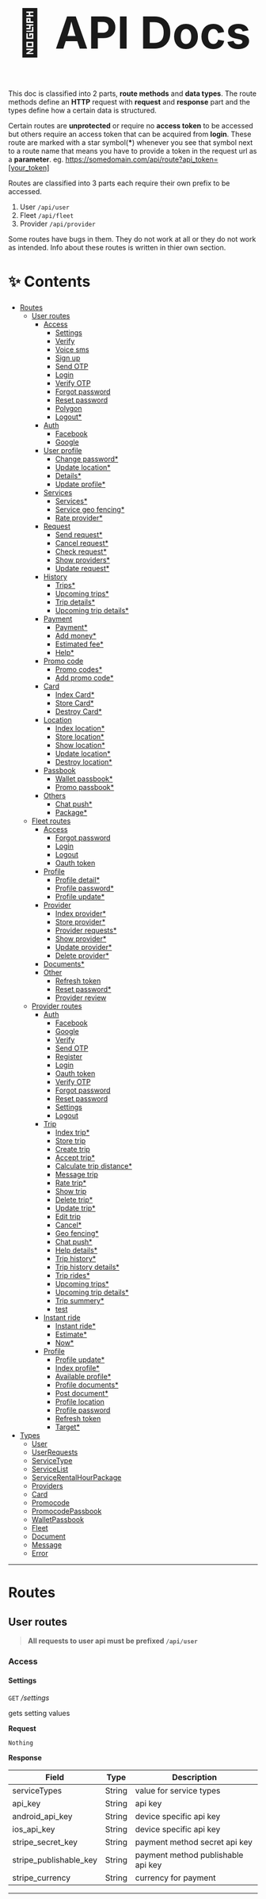 <h1 style="font-size:90px;text-align:center;">📃 API Docs </h1>

This doc is classified into 2 parts, **route methods** and **data types**. The route methods define an **HTTP** request with **request** and **response** part  and the types define how a certain data is structured.

Certain routes are **unprotected** or require no **access token** to be accessed but others require an access token that can be acquired from **login**. These route are marked with a star symbol(**\***) whenever you see that symbol next to a route name that means you have to provide a token in the request url as a **parameter**. eg. https://somedomain.com/api/route?api_token=[your_token] 

Routes are classified into 3 parts each require their own prefix to be accessed.

1. User `/api/user`
2. Fleet `/api/fleet`
3. Provider `/api/provider`

Some routes have bugs in them. They do not work at all or they do not work as intended. Info about these routes is written in thier own section.

<h2 style="font-size:30px;">✨ Contents</h2>

- [Routes](#routes)
  - [User routes](#user-routes)
    - [Access](#access)
      - [Settings](#settings)
      - [Verify](#verify)
      - [Voice sms](#voice-sms)
      - [Sign up](#sign-up)
      - [Send OTP](#send-otp)
      - [Login](#login)
      - [Verify OTP](#verify-otp)
      - [Forgot password](#forgot-password)
      - [Reset password](#reset-password)
      - [Polygon](#polygon)
      - [Logout*](#logout)
    - [Auth](#auth)
      - [Facebook](#facebook)
      - [Google](#google)
    - [User profile](#user-profile)
      - [Change password*](#change-password)
      - [Update location*](#update-location)
      - [Details*](#details)
      - [Update profile*](#update-profile)
    - [Services](#services)
      - [Services*](#services-1)
      - [Service geo fencing*](#service-geo-fencing)
      - [Rate provider*](#rate-provider)
    - [Request](#request)
      - [Send request*](#send-request)
      - [Cancel request*](#cancel-request)
      - [Check request*](#check-request)
      - [Show providers*](#show-providers)
      - [Update request*](#update-request)
    - [History](#history)
      - [Trips*](#trips)
      - [Upcoming trips*](#upcoming-trips)
      - [Trip details*](#trip-details)
      - [Upcoming trip details*](#upcoming-trip-details)
    - [Payment](#payment)
      - [Payment*](#payment-1)
      - [Add money*](#add-money)
      - [Estimated fee*](#estimated-fee)
      - [Help*](#help)
    - [Promo code](#promo-code)
      - [Promo codes*](#promo-codes)
      - [Add promo code*](#add-promo-code)
    - [Card](#card)
      - [Index Card*](#index-card)
      - [Store Card*](#store-card)
      - [Destroy Card*](#destroy-card)
    - [Location](#location)
      - [Index location*](#index-location)
      - [Store location*](#store-location)
      - [Show location*](#show-location)
      - [Update location*](#update-location-1)
      - [Destroy location*](#destroy-location)
    - [Passbook](#passbook)
      - [Wallet passbook*](#wallet-passbook)
      - [Promo passbook*](#promo-passbook)
    - [Others](#others)
      - [Chat push*](#chat-push)
      - [Package*](#package)
  - [Fleet routes](#fleet-routes)
    - [Access](#access-1)
      - [Forgot password](#forgot-password-1)
      - [Login](#login-1)
      - [Logout](#logout-1)
      - [Oauth token](#oauth-token)
    - [Profile](#profile)
      - [Profile detail*](#profile-detail)
      - [Profile password*](#profile-password)
      - [Profile update*](#profile-update)
    - [Provider](#provider)
      - [Index provider*](#index-provider)
      - [Store provider*](#store-provider)
      - [Provider requests*](#provider-requests)
      - [Show provider*](#show-provider)
      - [Update provider*](#update-provider)
      - [Delete provider*](#delete-provider)
    - [Documents*](#documents)
    - [Other](#other)
      - [Refresh token](#refresh-token)
      - [Reset password*](#reset-password-1)
      - [Provider review](#provider-review)
  - [Provider routes](#provider-routes)
    - [Auth](#auth-1)
      - [Facebook](#facebook-1)
      - [Google](#google-1)
      - [Verify](#verify-1)
      - [Send OTP](#send-otp-1)
      - [Register](#register)
      - [Login](#login-2)
      - [Oauth token](#oauth-token-1)
      - [Verify OTP](#verify-otp-1)
      - [Forgot password](#forgot-password-2)
      - [Reset password](#reset-password-2)
      - [Settings](#settings-1)
      - [Logout](#logout-2)
    - [Trip](#trip)
      - [Index trip*](#index-trip)
      - [Store trip](#store-trip)
      - [Create trip](#create-trip)
      - [Accept trip*](#accept-trip)
      - [Calculate trip distance*](#calculate-trip-distance)
      - [Message trip](#message-trip)
      - [Rate trip*](#rate-trip)
      - [Show trip](#show-trip)
      - [Delete trip*](#delete-trip)
      - [Update trip*](#update-trip)
      - [Edit trip](#edit-trip)
      - [Cancel*](#cancel)
      - [Geo fencing*](#geo-fencing)
      - [Chat push*](#chat-push-1)
      - [Help details*](#help-details)
      - [Trip history*](#trip-history)
      - [Trip history details*](#trip-history-details)
      - [Trip rides*](#trip-rides)
      - [Upcoming trips*](#upcoming-trips-1)
      - [Upcoming trip details*](#upcoming-trip-details-1)
      - [Trip summery*](#trip-summery)
      - [test](#test)
    - [Instant ride](#instant-ride)
      - [Instant ride*](#instant-ride-1)
      - [Estimate*](#estimate)
      - [Now*](#now)
    - [Profile](#profile-1)
      - [Profile update*](#profile-update-1)
      - [Index profile*](#index-profile)
      - [Available profile*](#available-profile)
      - [Profile documents*](#profile-documents)
      - [Post document*](#post-document)
      - [Profile location](#profile-location)
      - [Profile password](#profile-password-1)
      - [Refresh token](#refresh-token-1)
      - [Target*](#target)
- [Types](#types)
    - [User](#user)
    - [UserRequests](#userrequests)
    - [ServiceType](#servicetype)
    - [ServiceList](#servicelist)
    - [ServiceRentalHourPackage](#servicerentalhourpackage)
    - [Providers](#providers)
    - [Card](#card-1)
    - [Promocode](#promocode)
    - [PromocodePassbook](#promocodepassbook)
    - [WalletPassbook](#walletpassbook)
    - [Fleet](#fleet)
    - [Document](#document)
    - [Message](#message)
    - [Error](#error)

---

# Routes

## User routes

> **All requests to user api must be prefixed `/api/user`**

### Access

#### Settings

`GET` */settings*

gets setting values

**Request**

`Nothing`

**Response**

| Field | Type | Description |
| ----------- | ----------- | ----------- |
| serviceTypes | String | value for service types |
| api_key | String | api key |
| android_api_key | String | device specific api key |
| ios_api_key | String | device specific api key |
| stripe_secret_key | String | payment method secret api key |
| stripe_publishable_key | String | payment method publishable api key |
| stripe_currency | String | currency for payment |

---

#### Verify

`POST` */verify*

verifies if email address is unique and valid

**Request**

| Field | Type | Description |
| ----------- | ----------- | ----------- |
| email | String | Email address to be verified |

**Response**

*`On success`*

Returns type [Message](#message)

*`On error`*

Returns type [Error](#error)

---

#### Voice sms

`POST` */voice/sms*

Generates and responds with an OTP code

**Request**

| Field | Type | Description |
| ----------- | ----------- | ----------- |
| username | Integer | Mobile number to generate the OTP for starting with `9` |

**Response**

*`On success`*

| Field | Type | Description |
| ----------- | ----------- | ----------- |
| otp | String | Returns the OTP code generated |

*`On error`* Code `500`  is thrown

---

#### Sign up

`POST` */signup*

Used to sign up users

**Request** `ALL values are required`

| Field | Type | Description |
| ----------- | ----------- | ----------- |
| social_unique_id | String | `Required` if login by facebook or google|
| device_type | String | type of the device. values are `android` or `ios`|
| device_token | String | Used to remember the device |
| device_id | String | Used to remember the device |
| login_by | String | Method used for login. values are `facebook` or `google` |
| first_name | String | first name max 255 char|
| last_name | String | last name max 255 char|
| email | String | email max 255 char and unique to user |
| mobile | Integer | mobile number unique to user |
| password | String | password min 6 char |
| emergency_contact1 | String | emergency contact |

**Response**

*`On success`*

Responds with type [User](#user)

*`On error`* Code `500`  is thrown

---

#### Send OTP

`POST` */send/otp*

Generates and responds with an OTP code over sms

**Request**

| Field | Type | Description |
| ----------- | ----------- | ----------- |
| username | Integer | Mobile number to generate the OTP for with full format |

**Response**

*`On success`*

| Field | Type | Description |
| ----------- | ----------- | ----------- |
| otp | String | Returns the OTP code generated |

*`On error`* Code `500`  is thrown

---

#### Login

`POST` */login*

Used to login users

**Request** `ALL values are required`

| Field | Type | Description |
| ----------- | ----------- | ----------- |
| device_type | String | type of the device. values are `android` or `ios`|
| device_token | String | Used to remember the device |
| username | String | user name for login|
| country_code | Integer | country code |
| password | String | password min 6 char |

**Response**

*`On success`*

Responds with type `Response`

*`On error`* Code `500`  is thrown

---

#### Verify OTP

`POST` */verify/otp*

Verified otp sent over sms or voice

**Request**

| Field | Type | Description |
| ----------- | ----------- | ----------- |
| otp | Integer | OTP code send over either sms or voice |
| username | Integer | Mobile number to generate the OTP for with full format |
| device_token | String | Used to remember the device |

**Response**

*`On success`*

Responds with type `Response`

*`On error`* Code `500`  is thrown

---

#### Forgot password

`POST` */forgot/password*

generates and send an OTP Code for a mobile number of an existing user

**Request**

| Field | Type | Description |
| ----------- | ----------- | ----------- |
| mobile | String | Mobile number to generate and send OTP for with full format |

**Response**

*`On success`*

Returns type [Message](#message)

*`On error`*

Returns type [Error](#error)

---

#### Reset password

`POST` */reset/password*

resets password for a user

**Request**

| Field | Type | Description |
| ----------- | ----------- | ----------- |
| id | Integer | user id the reset password for |
| password | String | the new confirmed password (min 6 char) |

**Response**

*`On success`*

Returns type [Message](#message)

*`On error`*

Returns type [Error](#error)

---

#### Polygon

`GET` */polygon*

`undefined` in the code

---

#### Logout*

`POST` */logout*

Used to logout user

**Request**

`Nothing`

**Response**

*`On success`*

Returns type [Message](#message)

*`On error`*

Returns type [Error](#error) with code `500`

---

### Auth

#### Facebook

`POST` */auth/facebook*

Used to login user using facebook login

**Request**

| Field | Type | Description |
| ----------- | ----------- | ----------- |
| device_type | String | type of the device. values are `android` or `ios`|
| device_token | String | Used to remember the device |
| device_id | String | device_id |
| accessToken | String | Token from the other api|
| login_by | String | login by `facebook`, `google` or `manual` |

**Response**

*`On success`*

| Field | Type | Description |
| ----------- | ----------- | ----------- |
| status | Boolean | Indicates the success status of the request |
| token_type | String | Default value `Bearer` |
| access_token | String | Api access token |

*`On error`*

| Field | Type | Description |
| ----------- | ----------- | ----------- |
| status | Boolean | Indicates the success status of the request |
| message | String | Returns a human readable error message |

---

#### Google

`POST` */auth/google*

Used to login user using google login

**Request**

| Field | Type | Description |
| ----------- | ----------- | ----------- |
| device_type | String | type of the device. values are `android` or `ios`|
| device_token | String | Used to remember the device |
| device_id | String | device_id |
| accessToken | String | Token from the other api|
| login_by | String | login by `facebook`, `google` or `manual` |

**Response**

*`On success`*

| Field | Type | Description |
| ----------- | ----------- | ----------- |
| status | Boolean | Indicates the success status of the request |
| token_type | String | Default value `Bearer` |
| access_token | String | Api access token |

*`On error`*

| Field | Type | Description |
| ----------- | ----------- | ----------- |
| status | Boolean | Indicates the success status of the request |
| message | String | Returns a human readable error message |

---

> :warning: **The following routes are middleware protected and require *`api_token`* to be specified (eg. `/?api_token=[token]`)**

### User profile

#### Change password*

`POST` */change/password*

Change password for a logged in user

**Request**

| Field | Type | Description |
| ----------- | ----------- | ----------- |
| password | String | The new confirmed password to change to |
| old_password | String | The existing password |

**Response**

*`On success`*

| Field | Type | Description |
| ----------- | ----------- | ----------- |
| message | String | Returns a human readable error message |

*`On error`*

Returns type [Error](#error)

---

#### Update location*

`POST` */update/location*

updates location value for a user

**Request**

| Field | Type | Description |
| ----------- | ----------- | ----------- |
| latitude | Float | latitude of the new location |
| longitude | Float | longitude of the new location |

**Response**

*`On success`*

| Field | Type | Description |
| ----------- | ----------- | ----------- |
| message | String | Returns a human readable error message |

*`On error`*

Returns type [Error](#error)

---

#### Details*

`GET` */details*

returns user data for the device

**Request**

| Field | Type | Description |
| ----------- | ----------- | ----------- |
| device_type | Float | type of the device. values are `android` or `ios` |

**Response**

*`On success`*

Returns type [User](#user)

*`On error`*

Returns type [Error](#error)

---

#### Update profile*

`POST` */update/profile*

updates user profile

**Request**

| Field | Type | Description |
| ----------- | ----------- | ----------- |
| first_name | String | first name max 255 char|
| last_name | String | last name max 255 char|
| email | String | email max 255 char and unique to user |
| mobile | String | mobile number unique to user |
| picture | Mimes | profile picture for the user. accepted types are `jpeg` ,`bmp` and `png` |

**Response**

*`On success`*

Returns type [User](#user)

*`On error`*

Returns type [Error](#error)

### Services

#### Services*

`GET` */services*

returns service types with rental hor package

**Request**

`Nothing`

**Response**
*`On success`*

Returns type [ServiceList](#serviceList) array

*`On error`*

Returns type [Error](#error)

---

#### Service geo fencing*

`GET` */services/geo_fencing*

Checks to see if service is available at provided location

**Request**

| Field | Type | Description |
| ----------- | ----------- | ----------- |
| s_latitude | String | latitude to check availability on |
| s_longitude | String | longitude to check availability on |
| service_type | Integer | Id for the service type |


**Response**

*`On success`*

| Field | Type | Description |
| ----------- | ----------- | ----------- |
| km | Integer | Distance to the service |
| fare | Integer | Price for the service  |
| service | Integer | Contains type [ServiceType](#servicetype) |

*`On error`*

Returns type [Error](#error)

---

#### Rate provider*

`POST` */rate/provider*

Adds a user rating

**Request**

| Field | Type | Description |
| ----------- | ----------- | ----------- |
| request_id | Integer | ID for a user request |
| rating | Integer | rating with possible values `1`, `2` ,`3` ,`4` or `5` |
| comment | String | max 255 char comment |


**Response**

*`On success`*

Returns type [Message](#message)

*`On error`*

Returns type [Error](#error)

---

### Request

#### Send request*

`POST` */send/request*

generate a new user request

**Request**

| Field | Type | Description |
| ----------- | ----------- | ----------- |
| s_latitude | Integer | latitude for the request |
| s_longitude | Integer | longitude for the request |
| service_type | Integer | unique identifier for the service type |
| promo_code *(optional)* | String | Promotion code |
| distance | Integer | distance of the request |
| use_wallet *(optional)* | Integer | - |
| payment_mode | String | Spec for payment method. Possible values are `CASH`, `CARD`, `PAYPAL` and `CC_AVENUE` |
| card_id | Integer | `Requied` if payment mode is `CARD` and the card exists |

**Response**

*`On success`*

| Field | Type | Description |
| request_id | Integer | Unique identifier for the request |
| current_provider | Integer | Unique identifier for the current provider |

*`On error`*

Returns type [Error](#error)

---

#### Cancel request*

`POST` */cancel/request*

cancels user request

**Request**

| Field | Type | Description |
| ----------- | ----------- | ----------- |
| request_id | Integer | unique identifier for request retrieved from [Send request](#send-request)  |

**Response**

*`On success`*

Returns type [Message](#message)

*`On error`*

Returns type [Error](#error)

---

#### Check request*

`GET` */request/check*

check user request

**Request**

`Nothing`

**Response**

*`On success`*

| Field | Type | Description |
| ----------- | ----------- | ----------- |
| sos | Integer | sos number with default value `911` |
| cash | String | setting value for `CASH` |
| card | String | setting value for `CARD` |
| stripe_secret_key | String | setting value for stripe secret key |
| stripe_publishable_key | String | setting value for stripe publishable key |

*`On error`*

Returns type [Error](#error) with status code `500`

---

#### Show providers*

`GET` */show/providers*

Returns providers for a certain area and service

**Request**

| Field | Type | Description |
| ----------- | ----------- | ----------- |
| latitude | Integer | latitude to get providers for |
| longitude | Integer | longitude to get providers for |
| service | Integer | service to get providers for |

**Response**

*`On success`*

Returns type [Providers](#providers)

*`On error`*

Returns type [Error](#error) with status code `500`

---

#### Update request*

`POST` */update/request*

Returns providers for a certain area and service

**Request**

| Field | Type | Description |
| ----------- | ----------- | ----------- |
| latitude | Integer | latitude to get providers for |
| longitude | Integer | longitude to get providers for |
| request_id | Integer | unique identifier or the request to be modified |
| address | String | address information |

**Response**

*`On success`*

Returns type [Message](#message)


*`On error`*

Returns type [Error](#error) with status code `500`

---

### History

#### Trips*

`GET` */trips*

Returns trip history using user requests

**Request**

`Nothing`

**Response**

*`On success`*

Returns type [UserRequests](#userrequests)

*`On error`*

Returns type [Error](#error) with status code `500`

---

#### Upcoming trips*

`GET` */upcoming/trips*

Returns upcoming trip histories using user requests

**Request**

`Nothing`

**Response**

*`On success`*

Returns type [UserRequests](#userrequests)

*`On error`*

Returns type [Error](#error) with status code `500`

---

#### Trip details*

`GET` */trips/details*

Returns trip details using user requests

**Request**

| Field | Type | Description |
| ----------- | ----------- | ----------- |
| request_id | Integer | used to find a specific request |

**Response**

*`On success`*

Returns type [UserRequests](#userrequests)

*`On error`*

Returns type [Error](#error) with status code `500`

---

#### Upcoming trip details*

`GET` */upcoming/trips/details*

Returns upcoming trip histories using user requests

**Request**

| Field | Type | Description |
| ----------- | ----------- | ----------- |
| request_id | Integer | used to find a specific request |

**Response**

*`On success`*

Returns type [UserRequests](#userrequests)

*`On error`*

Returns type [Error](#error) with status code `500`

---

### Payment

#### Payment*

`POST` */payment*

Returns payment method for user request

**Request**

| Field | Type | Description |
| ----------- | ----------- | ----------- |
| request_id | Integer | used to find a specific request |

**Response**

*`On success`*

Returns type [Message](#message)

*`On error`*

Returns type [Error](#error) with status code `500`

---

#### Add money*

`POST` */add/money*

Returns payment method for user request

**Request**

| Field | Type | Description |
| ----------- | ----------- | ----------- |
| amount | Integer | amount of money fo add |
| card_id | Integer | card identifier for the user |

**Response**

*`On success`*

Returns type [Message](#message)

*`On error`*

Returns type [Error](#error) with status code `500`

---

#### Estimated fee*

`GET` */estimated/fee*

Returns payment method for user request

**Request**

| Field | Type | Description |
| ----------- | ----------- | ----------- |
| s_latitude | Integer | numeric starting latitude |
| s_longitude | Integer | numeric starting longitude |
| d_latitude | Integer | numeric destination latitude |
| d_longitude | Integer | numeric destination longitude |
| service_type | Integer | unique identifier for service type |
| service_required | String | possible values include `rental` and `outstation` |
| leave | Datetime | datatime to leave |
| return | Datetime | datatime to return |
| day | Datetime | datatime  |


**Response**

*`On success`*

| Field | Type | Description |
| ----------- | ----------- | ----------- |
| estimated_fare | Integer | estimated fee for the service |
| distance | Integer | distance in kilometer |
| minute | Integer | estimated minutes |
| minute | Integer | estimated minutes |
| time | Integer | estimated time |
| surge | Integer | - |
| surge_value | Integer | - |
| tax_price | Integer | tax price on the fee |
| base_price | Integer | base price of the fee |
| service_type | Integer | unique identifier for the service type |
| wallet_balance | Integer | remaining ballance in the user wallet  |
| city_limits | Integer | - |
| service_required | String | - |
| rental_hours | Integer | rental hours |
| leave | Integer | time to leave |
| return  | Integer | time to return |
| day | Integer | day time |
| limit_message | String | setting value for `limit_message` |
| non_geo_price | Integer | - |
| rental_hour_package | Integer | - |
| time_package | Integer | - |
| rental_package | Integer | - |

*`On error`*

Returns type [Error](#error) with status code `500`

---

#### Help*

`GET` */help*

Returns help details

**Request**

`Nothing`

**Response**

*`On success`*

| Field | Type | Description |
| ----------- | ----------- | ----------- |
| contact_number | String | contact number for help |
| contact_email | String | contact email for help |

*`On error`*

Returns type [Error](#error) with status code `500`

---

### Promo code

#### Promo codes*

`GET` */promocodes*

Returns active promo codes for current user

**Request**

`Nothing`

**Response**

*`On success`*

Returns type [Promocode](#promocode)

*`On error`*

Returns type [Error](#error) with status code `500`

---

#### Add promo code*

`POST` */promocode/add*

Adds promo code to the current user

**Request**

| Field | Type | Description |
| ----------- | ----------- | ----------- |
| promocode | String | the promo code to be added  |

**Response**

*`On success`*

Returns type [Message](#message)

*`On error`*

Returns type [Error](#error) with status code `500`

---

### Card

#### Index Card*

`GET` */card/index*

Returns a list of cards for a user

**Request**

`Nothing`

**Response**

*`On success`*

Returns type [Card](#card)

*`On error`*

Returns type [Error](#error) with status code `500`

---

#### Store Card*

`POST` */card/store*

Stores a card

**Request**

| Field | Type | Description |
| ----------- | ----------- | ----------- |
| stripe_token | String | required stripe token  |

**Response**

*`On success`*

Returns type [Message](#message)

*`On error`*

Returns type [Error](#error) with status code `500`

---

#### Destroy Card*

`POST` */card/destroy*

Deletes a card

**Request**

| Field | Type | Description |
| ----------- | ----------- | ----------- |
| card_id | String | unique identifier for the card to be destroyed  |

**Response**

*`On success`*

Returns type [Message](#message)

*`On error`*

Returns type [Error](#error) with status code `500`

---

### Location

#### Index location*

`GET` */location/index*

Returns a list of location for a user

**Request**

`Nothing`

**Response**

*`On success`*

| Field | Type | Description |
| ----------- | ----------- | ----------- |
| home | Location | - |
| work | Location | - |
| others | Location | - |
| recent | Location | - |

*`On error`*

Returns with status code `500`

---

#### Store location*

`POST` */location/store*

Stores a location

**Request**

| Field | Type | Description |
| ----------- | ----------- | ----------- |
| address | String | address for the location  |
| latitude | Integer | latitude for the location  |
| longitude | Integer | longitude for the location  |
| type | Enum | possible values are `home`, `work`, `recent` and `others`  |

**Response**

*`On success`*

Returns type [Message](#message)

*`On error`*

Returns type [Error](#error) with status code `500`

---

#### Show location*

`POST` */location/show/{id}*

show specific location with id

**Request**

replace `{id}` in the route with the preferred id

**Response**

*`On success`*

Returns type [Message](#message)

*`On error`*

Returns type [Error](#error) with status code `500`

---

#### Update location*

`POST` */location/update/{id}*

replace `{id}` in the route with the preferred id

**Request**

| Field | Type | Description |
| ----------- | ----------- | ----------- |
| address | String | address for the location  |
| latitude | Integer | latitude for the location  |
| longitude | Integer | longitude for the location  |
| type | Enum | possible values are `home`, `work`, `recent` and `others`  |

**Response**

*`On success`*

Returns type [Message](#message)

*`On error`*

Returns type [Error](#error) with status code `500`

---

---

#### Destroy location*

`POST` */location/destroy*

replace `{id}` in the route with the preferred id

**Request**

`Nothing`

**Response**

*`On success`*

Returns type [Message](#message)

*`On error`*

Returns type [Error](#error) with status code `500`

---

### Passbook

#### Wallet passbook*

`GET` */wallet/passbook*

Gets the wallet passbook for the current user

**Request**

`Nothing`

**Response**

*`On success`*

Returns type [WalletPassbook](#walletpassbook)

*`On error`*

Returns type [Error](#error) with status code `500`

---

#### Promo passbook*

`GET` */promo/passbook*

Gets the promo passbook for the current user

**Request**

`Nothing`

**Response**

*`On success`*

Returns type [PromocodePassbook](#PromocodePassbook)

*`On error`*

Returns type [Error](#error) with status code `500`

---

### Others

#### Chat push*

`POST` */chat/push*

push notification or chat

**Request**

| Field | Type | Description |
| ----------- | ----------- | ----------- |
| id | Integer | - |
| message | String | message for the chat to push |

**Response**

`Nothing`

---

#### Package*

`GET` */package*

gets a list of packages

**Request**

`Nothing`

**Response**
Returns type `PackageType`

---

## Fleet routes

> **All requests to fleet api must be prefixed `/api/fleet`**

### Access

#### Forgot password

`POST` */forgot/password*

generates and send an OTP Code for a email of an existing fleet

**Request**

| Field | Type | Description |
| ----------- | ----------- | ----------- |
| email | String | email of the account to reset password for |

**Response**

*`On success`*

Returns type [Message](#message)

*`On error`*

Returns type [Error](#error)

---

#### Login

> **This route is undefined in the code. It's functionality is routed to `/oauth/token` so you can use that as a login route**

---

#### Logout

`POST` */logout*

logout an account

**Request**

| Field | Type | Description |
| ----------- | ----------- | ----------- |
| id | Integer | unique identifier for an account  |


**Response**

*`On success`*

Returns type [Message](#message)

*`On error`*

Returns type [Error](#error)

---

#### Oauth token

`POST` */oauth/token*

login as a fleet

**Request**

| Field | Type | Description |
| ----------- | ----------- | ----------- |
| email | String | valid email for account |
| password | String | min 6 char |
| device_token | String | device identifier |
| device_id | String | unique identifier for a device |
| device_type | Enum | passible values are `android` or `ios` |

**Response**

*`On success`*

Returns type [Fleet](#fleet)

*`On error`*

Returns type [Error](#error)

---
### Profile

> **The following routes are middleware protected and need an access token to be accessed which can be acquired from login (eg. api_token=[token])**

#### Profile detail*

`GET` */profile/detail*

returns a logged in fleet's profile info

**Request**

`Nothing`

**Response**

*`On success`*

Returns type [Fleet](#fleet)

*`On error`*

Returns type [Error](#error)

---

#### Profile password*

`POST` */profile/password*

can be used to change a password for an account

**Request**

| Field | Type | Description |
| ----------- | ----------- | ----------- |
| old_password | String | requires the existing password in use |
| password | String | the new password, min 6 char, confirmed(means it needs another field 'confirm_password') |

**Response**

*`On success`*

Returns type [Message](#message)

*`On error`*

Returns type [Error](#error)

---

#### Profile update*

`POST` */profile/update*

updates account profile

**Request**

| Field | Type | Description |
| ----------- | ----------- | ----------- |
| name | String | new account name, max 255 char |
| company | String | new account company, max 255 char |
| mobile | Integer | new account mobile number, max 255 char |
| logo | Mimes | new account logo with `jpeg`,`jpg`,`bmp`or `png` file type, max 5242880 size |

**Response**

*`On success`*

Returns type [Message](#message)

*`On error`*

Returns type [Error](#error)

---

### Provider


#### Index provider*

`GET` */provider*

returns with info about the logged in fleet providers

**Request**

`Nothing`

**Response**

*`On success`*

Returns type [Providers](#providers)

*`On error`*

Returns type [Error](#error)

---

#### Store provider*

`POST` */provider*

creates a provider

**Request**

| Field | Type | Description |
| ----------- | ----------- | ----------- |
| first_name | String | first name of the provider |
| last_name | String | last name of the provider |
| mobile | Integer | mobile number for the provider |
| avatar | Mimes | profile picture with file types `jpeg`, `jpg`, `bmp`,`png` with max size 5242880 |

**Response**

*`On success`*

Returns type [Message](#message)

*`On error`*

Returns type [Error](#error)

---

#### Provider requests*

`GET` */provider/{id}/request*

replace {id} with the id of a provider to get user requests for

**Request**

`Nothing`

**Response**

*`On success`*

Returns type [UserRequests](#userrequests)

*`On error`*

Returns type [Error](#error)

---

#### Show provider*

`GET` */provider/{provider}*

> :warning: **This route is buggy. It will return a view(html) not a json data**: replace {provider} with a providers id

**Request**

`Nothing`

**Response**

> :warning: **returns html**

---

#### Update provider*

`PUT|PATCH` */provider/{provider}*

updates a providers profile, replace {provider} with a providers id

**Request**

| Field | Type | Description |
| ----------- | ----------- | ----------- |
| first_name | String | first name of the provider |
| last_name | String | last name of the provider |
| mobile | Integer | mobile number for the provider |
| avatar | Mimes | profile picture with file types `jpeg`, `jpg`, `bmp`,`png` with max size 5242880 |

**Response**

*`On success`*

Returns type [Message](#message)

*`On error`*

Returns type [Error](#error)

---

#### Delete provider*

`DELETE` */provider/{provider}*

deletes a providers account, replace {provider} with a providers id

**Request**

`Nothing`

**Response**

*`On success`*

Returns type [Message](#message)

*`On error`*

Returns type [Error](#error)

---

### Documents*

> :warning: **These routes are buggy. They will return a view(html) not a json data**

| Method | route |
| ------- |----- |
| POST    |   /provider/{provider}/document|
| GET\| HEAD  | /provider/{provider}/document|
| GET\| HEAD  | /provider/{provider}/document/create|
| GET\| HEAD  | /provider/{provider}/document/{document}|
| PUT\| PATCH | /provider/{provider}/document/{document}|
| DELETE    | /provider/{provider}/document/{document}|
| GET\| HEAD  | /provider/{provider}/document/{document}/edit|
| GET\| HEAD  | /provider/{provider}/edit|
| DELETE    | /provider/{provider}/service/{document}|

### Other

---

#### Refresh token

> :warning: **This does not work. It's not defined in the code**

---

#### Reset password*

`POST` */reset/password*

resets password with a new one

**Request**

| Field | Type | Description |
| ----------- | ----------- | ----------- |
| id | String | unique identifier for the fleet |
| password | String | confirmed and min 6 char |

**Response**

*`On success`*

Returns type [Message](#message)

*`On error`*

Returns type [Error](#error)

---

#### Provider review

> :warning: **This route is buggy. It will return a view(html) not a json data**

---

## Provider routes

> **All requests to user api must be prefixed `/api/user`**

### Auth

#### Facebook

`POST` */auth/facebook*

Used to login provider using facebook login

**Request**

| Field | Type | Description |
| ----------- | ----------- | ----------- |
| device_type | String | type of the device. values are `android` or `ios`|
| device_token | String | Used to remember the device |
| device_id | String | device_id |
| accessToken | String | Token from the other api|
| login_by | String | login by `facebook`, `google` or `manual` |

**Response**

*`On success`*

| Field | Type | Description |
| ----------- | ----------- | ----------- |
| status | Boolean | Indicates the success status of the request |
| token_type | String | Default value `Bearer` |
| access_token | String | Api access token |
| currency | String | Setting value for currency |
| sos | String | Defaults to `911` |

*`On error`*

| Field | Type | Description |
| ----------- | ----------- | ----------- |
| status | Boolean | Indicates the success status of the request |
| message | String | Returns a human readable error message |

---

#### Google

`POST` */auth/google*

Used to login provider using google login

**Request**

| Field | Type | Description |
| ----------- | ----------- | ----------- |
| device_type | String | type of the device. values are `android` or `ios`|
| device_token | String | Used to remember the device |
| device_id | String | device_id |
| accessToken | String | Token from the other api|
| login_by | String | login by `facebook`, `google` or `manual` |

**Response**

*`On success`*

| Field | Type | Description |
| ----------- | ----------- | ----------- |
| status | Boolean | Indicates the success status of the request |
| token_type | String | Default value `Bearer` |
| access_token | String | Api access token |

*`On error`*

| Field | Type | Description |
| ----------- | ----------- | ----------- |
| status | Boolean | Indicates the success status of the request |
| message | String | Returns a human readable error message |

---

#### Verify

`POST` */verify*

verifies if email address is unique and valid

**Request**

| Field | Type | Description |
| ----------- | ----------- | ----------- |
| email | String | Email address to be verified |

**Response**

*`On success`*

Returns type [Message](#message)

*`On error`*

Returns type [Error](#error)

---

#### Send OTP

`POST` */send/otp*

Generates and responds with an OTP code over sms

**Request**

| Field | Type | Description |
| ----------- | ----------- | ----------- |
| username | Integer | Mobile number to generate the OTP for with full format |

**Response**

*`On success`*

| Field | Type | Description |
| ----------- | ----------- | ----------- |
| otp | String | Returns the OTP code generated |

*`On error`* Code `500`  is thrown

---

---

#### Register

`POST` */register*

Used to sign up providers

**Request** `ALL values are required`

| Field | Type | Description |
| ----------- | ----------- | ----------- |
| device_type | String | type of the device. values are `android` or `ios`|
| device_token | String | Used to remember the device |
| device_id | String | Used to remember the device |
| first_name | String | first name max 255 char|
| last_name | String | last name max 255 char|
| mobile | Integer | mobile number unique to user |
| password | String | password min 6 char |
| emergency_contact1 | String | emergency contact |

**Response**

*`On success`*

Responds with type [Providers](#providers)

*`On error`*

Returns type [Error](#error)

---

#### Login

`POST` */login*

Used to login providers

**Request** `ALL values are required`

| Field | Type | Description |
| ----------- | ----------- | ----------- |
| device_type | String | type of the device. values are `android` or `ios`|
| device_token | String | Used to remember the device |
| device_id | String | Used to remember the device |
| mobile | String | fully formated mobile number |
| country_code | Integer | country code |
| password | String | password min 6 char |

**Response**

*`On success`*

Responds with type [Providers](#providers)

*`On error`* 

Returns type [Error](#error)

---

#### Oauth token

`POST` */oauth/token*

> :warnning: *Points to the same method as `/login`* 

---

#### Verify OTP

`POST` */verify/otp*

Verified otp sent over sms or voice

**Request**

| Field | Type | Description |
| ----------- | ----------- | ----------- |
| otp | Integer | OTP code send over either sms or voice |
| username | Integer | Mobile number to generate the OTP for with full format |
| device_token | String | Used to remember the device |

**Response**

*`On success`*

Responds with type `Response`

*`On error`* Code `500`  is thrown

---

#### Forgot password

`POST` */forgot/password*

generates and send an OTP Code for a mobile number of an existing user

**Request**

| Field | Type | Description |
| ----------- | ----------- | ----------- |
| mobile | String | Mobile number to generate and send OTP for with full format |

**Response**

*`On success`*

| Field | Type | Description |
| ----------- | ----------- | ----------- |
| message | String | Human readable message |
| provider | [Providers](#providers) | provider info |

*`On error`*

Returns type [Error](#error)

---

#### Reset password

`POST` */reset/password*

resets password for a user

**Request**

| Field | Type | Description |
| ----------- | ----------- | ----------- |
| id | Integer | user id the reset password for |
| password | String | the new confirmed password (min 6 char) |

**Response**

*`On success`*

Returns type [Message](#message)

*`On error`*

Returns type [Error](#error)

---

#### Settings

`GET` */settings*

gets setting values

**Request**

`Nothing`

**Response**

| Field | Type | Description |
| ----------- | ----------- | ----------- |
| serviceTypes | String | value for service types |
| api_key | String | api key |
| android_api_key | String | device specific api key |
| ios_api_key | String | device specific api key |
| stripe_secret_key | String | payment method secret api key |
| stripe_publishable_key | String | payment method publishable api key |
| stripe_currency | String | currency for payment |

---

#### Logout

`POST` */logout*

Used to logout provider

**Request**

| Field | Type | Description |
| ----------- | ----------- | ----------- |
| id | Integer | Unique identifier for the provider to be logged out |

**Response**

*`On success`*

Returns type [Message](#message)

*`On error`*

Returns type [Error](#error) with code `500`

---

### Trip

---

#### Index trip*

`GET` */trip*

get all trips

**Request**

`Nothing`

**Response**

*`On success`*

| Field | Type | Description |
| ----------- | ----------- | ----------- |
| account_status | Enum | possible values are `onboarding`, `approved` and `banned` |
| service_status | Enum | possible values are `active` and `offline` |
| requests | [UserRequests](#userrequests) | list of user requests |

Returns type [Message](#message)

*`On error`*

Returns type [Error](#error)

---

#### Store trip

`POST` */trip*

> :warning: this route is not defined in the code

---

#### Create trip

`POST` */trip/create*

> :warning: this route is not defined in the code

---

#### Accept trip*

`POST` */trip/{id}*

accept trips incoming from a user
replace {id} with id of a user request to be accepted

**Request**

`Nothing`

**Response**

*`On success`*

Returns type [UserRequests](#userrequests)

*`On error`*

Returns type [Error](#error)

---

#### Calculate trip distance*

`POST` */trip/{id}/calculate*

calculates trip distance
replace {id} with id of a user request

**Request**

| Field | Type | Description |
| ----------- | ----------- | ----------- |
| latitude | Integer | current location |
| longitude | Integer | current location |

**Response**

*`On success`*

Returns type [UserRequests](#userrequests)

*`On error`*

Returns type [Error](#error)

---

#### Message trip

`POST` */trip/{id}/message*

> :warning: this route is not defined in the code

---

#### Rate trip*

`POST` */trip/{id}/rate*

rate a certain trip
replace {id} with id of a user request

**Request**

| Field | Type | Description |
| ----------- | ----------- | ----------- |
| rating | Integer | rating with possible values `1`, `2` ,`3` ,`4` or `5` |
| comment | String | max 255 char comment |

**Response**

*`On success`*

Returns type [Message](#message)

*`On error`*

Returns type [Error](#error)

---

#### Show trip

`POST` */trip/{trip}*

> :warning: this route is not defined in the code

---

#### Delete trip*

`DELETE` */trip/{trip}*

deletes a certain trip
replace {trip} with id of a user request

**Request**

`Nothing`

**Response**

*`On success`*

Returns type [Message](#message) `or` Returns type [UserRequests](#userrequests) with a property .user:[User](#user) inside it

```
UserRequests{
    ...
    user: User
    ...
}
```

*`On error`*

Returns type [Error](#error)

---

#### Update trip*

`POST` */trip/trip*



**Request**

| Field | Type | Description |
| ----------- | ----------- | ----------- |
| status | Enum | possible values are `SEARCHING`,`CANCELLED`,`ACCEPTED`,`STARTED`,`ARRIVED`,`PICKEDUP`,`DROPPED`,`COMPLETED` and `SCHEDULED` |
| address | String | current address |
| latitude | Integer | current location |
| longitude | Integer | current location |

**Response**

*`On success`*

Returns type [UserRequests](#userrequests)

*`On error`*

Returns type [Error](#error)

---

#### Edit trip

`POST` */trip/{trip}/edit*

> :warning: this route is not defined in the code

---

#### Cancel*

`POST` */cancel*

cancel a trip

**Request**

| Field | Type | Description |
| ----------- | ----------- | ----------- |
| cancel_reason | String | max 255 char |

**Response**

*`On success`*

Returns type [UserRequests](#userrequests)

*`On error`*

Returns type [Error](#error)

---

#### Geo fencing*

`POST` */geo-fencing/live-track*

live track a request

**Request**

| Field | Type | Description |
| ----------- | ----------- | ----------- |
| request_id | Integer | unique identifier to track data for |
| latitude | Integer | current location |
| longitude | Integer | current location |

**Response**

*`On success`*

| Field | Type | Description |
| ----------- | ----------- | ----------- |
| Request | [UserRequests](#userrequests) | live info about the request |

*`On error`*

Returns type [Error](#error)

---

#### Chat push*

`POST` */chat/push*

push a chat to a user

**Request**

| Field | Type | Description |
| ----------- | ----------- | ----------- |
| id | Integer | unique identifier for a request |
| message | String | message to be sent |

**Response**

`Nothing`

---

#### Help details*

`GET` */help*

get help info

**Request**

`Nothing`

**Response**

*`On success`*

| Field | Type | Description |
| ----------- | ----------- | ----------- |
| contact_number | String | setting value for contact_number |
| contact_email | String | setting value for contact_email |

*`On error`*

Returns type [Error](#error)

---

---

#### Trip history*

`GET` */requests/history*

Get the trip history of the provider

**Request**

`Nothing`

**Response**

*`On success`*

Returns type [UserRequests](#userrequests)

*`On error`*

Returns type [Error](#error)

---

#### Trip history details*

`GET` */request/history/details*

Get the trip history details of the provider

**Request**

| Field | Type | Description |
| ----------- | ----------- | ----------- |
| request_id | String | unique identifier for the request we want to get the details for |

**Response**

*`On success`*

Returns type [UserRequests](#userrequests)

*`On error`*

Returns type [Error](#error)

---

#### Trip rides*

`POST` */request/rides*

Get the ride history of the provider

**Request**

| Field | Type | Description |
| ----------- | ----------- | ----------- |
| request_id | String | unique identifier for the request we want to get the details for |

**Response**

*`On success`*

Returns type [UserRequests](#userrequests)

*`On error`*

Returns type [Error](#error)

---

#### Upcoming trips*

`GET` */request/upcoming*

scheduled trips of the provider

**Request**

`Nothing`

**Response**

*`On success`*

Returns type [UserRequests](#userrequests)

*`On error`*

Returns type [Error](#error)

---

#### Upcoming trip details*

`GET` */requests/upcoming/details*

detail for scheduled trip

**Request**

| Field | Type | Description |
| ----------- | ----------- | ----------- |
| request_id | String | unique identifier for the request we want to get the details for |

**Response**

*`On success`*

Returns type [UserRequests](#userrequests)

*`On error`*

Returns type [Error](#error)

---

#### Trip summery*

`POST` */summery*

summery for all trips of the provider

**Request**

`Nothing`

**Response**

*`On success`*

| Field | Type | Description |
| ----------- | ----------- | ----------- |
| rides | [UserRequests](#userrequests) | list of info for rides by the provider |
| revenue | Integer | revenue summery  |
| cancel_rides | Integer | amount of canceled rides  |
| scheduled_rides | Integer | amount of scheduled rides  |

*`On error`*

Returns type [Error](#error)

---

#### test

`POST` */test/push*

> this is useless

### Instant ride

---

#### Instant ride*

`POST` */instant-ride*

-

**Request**

| Field | Type | Description |
| ----------- | ----------- | ----------- |
| mobile | String | - |
| name | String | - |
| s_latitude | Integer | - |
| s_longitude | Integer | - |
| d_latitude | Integer | - |
| d_longitude | Integer | - |
| service_required | String | - |
| leave | String | - |
| return | String | - |
| day | String | - |

**Response**

*`On success`*

| Field | Type | Description |
| ----------- | ----------- | ----------- |
| user | [User](#user) | - |
| estimated_fare | Integer | - |

*`On error`*

Returns type [Error](#error)

---

#### Estimate*

`GET` */instant-ride/estimate*

estimate instant ride

**Request**

| Field | Type | Description |
| ----------- | ----------- | ----------- |
| s_latitude | Integer | - |
| s_longitude | Integer | - |
| d_latitude | Integer | - |
| d_longitude | Integer | - |

**Response**

*`On success`*

| Field | Type | Description |
| ----------- | ----------- | ----------- |
| estimated_fare | Integer | estimated fee for the service |
| distance | Integer | distance in kilometer |
| minute | Integer | estimated minutes |
| minute | Integer | estimated minutes |
| time | Integer | estimated time |
| surge | Integer | - |
| surge_value | Integer | - |
| tax_price | Integer | tax price on the fee |
| base_price | Integer | base price of the fee |
| service_type | Integer | unique identifier for the service type |
| wallet_balance | Integer | remaining ballance in the user wallet  |
| city_limits | Integer | - |
| service_required | String | - |
| rental_hours | Integer | rental hours |
| leave | Integer | time to leave |
| return  | Integer | time to return |
| day | Integer | day time |
| limit_message | String | setting value for `limit_message` |
| non_geo_price | Integer | - |

*`On error`*

Returns type [Error](#error)

---

#### Now*

`POST` */instant-ride/now*

-

**Request**

| Field | Type | Description |
| ----------- | ----------- | ----------- |
| s_latitude | Integer | - |
| s_longitude | Integer | - |
| s_address | String | - |
| d_latitude | Integer | - |
| d_longitude | Integer | - |
| d_address | String | - |
| user_id | Integer | - |

**Response**

*`On success`*

Returns type [UserRequests](#userrequests)

*`On error`*

Returns type [Error](#error)

---

### Profile

#### Profile update*

`POST` */profile*

update a provider profile

**Request**

| Field | Type | Description |
| ----------- | ----------- | ----------- |
| first_name | String | first name max 255 char|
| last_name | String | last name max 255 char|
| mobile | Integer | mobile number unique to user |
| avatar | Mimes | profile picture with file types `jpeg`, `jpg`, `bmp`,`png` with max size 5242880 |
| language | String | max 255 char|
| address | String | max 255 char|
| address_secondary | String | max 255 char|
| city | String | max 255 char|
| country | String | max 255 char|
| postal_code | String | max 255 char|

**Response**

*`On success`*

Returns type [Providers](#providers)

*`On error`*

Returns type [Error](#error)

---

#### Index profile*

`GET` */profile*

index providers profile

**Request**

`Nothing`

**Response**

*`On success`*

Returns type [Providers](#providers)

*`On error`*

Returns type [Error](#error)

---

#### Available profile*

`POST` */profile/available*

check if provider is available

**Request**

| Field | Type | Description |
| ----------- | ----------- | ----------- |
| service_status | Enum | possible values are `active` or `offline`  |

**Response**

*`On success`*

Returns type [Providers](#providers)

*`On error`*

Returns type [Error](#error)

---

#### Profile documents*

`GET` */profile/documents*

get documents for a profile

**Request**

`Nothing`

**Response**

*`On success`*

Returns type [Document](#document)

*`On error`*

Returns type [Error](#error)

---

#### Post document*

`POST` */profile/document*

upload document

**Request**

| Field | Type | Description |
| ----------- | ----------- | ----------- |
| document | String | a list of document files |

**Response**

*`On success`*

| Field | Type | Description |
| ----------- | ----------- | ----------- |
| success | String | Human readable success message |

*`On error`*

Returns type [Error](#error)

---

#### Profile location

`POST` */profile/location*

Update latitude and longitude of the provider

**Request**

| Field | Type | Description |
| ----------- | ----------- | ----------- |
| latitude | Integer | current location |
| longitude | Integer | current location |

**Response**

*`On success`*

Returns type [Message](#message)

*`On error`*

Returns type [Error](#error)

---

#### Profile password

`POST` */profile/password*

Update password of the provider.

**Request**

| Field | Type | Description |
| ----------- | ----------- | ----------- |
| password_old | String | old password |
| password | String | new confirmed password |

**Response**

*`On success`*

Returns type [Message](#message)

*`On error`*

Returns type [Error](#error)

---

#### Refresh token

`POST` */refresh/token*

refresh provider access token

**Request**

`Nothing`

**Response**

*`On success`*

Returns type [Providers](#providers) with access_token inside it

*`On error`*

Returns type [Error](#error)

---

#### Target*

`GET` */target*

Show providers daily target.

**Request**

`Nothing`

**Response**

*`On success`*

| Field | Type | Description |
| ----------- | ----------- | ----------- |
| rides | [UserRequests](#userrequests) | contains a list of user requests |
| rides_count | Integer | count of rides |
| target | Integer | Default value is `0` |

*`On error`*

Returns type [Error](#error)


---
---
---
---
---
---

# Types

### User

| Field | Type | Description |
| ----------- | ----------- | ----------- |
| id | Integer | Unique identifier for a user |
| social_unique_id | String | `Required` if login by facebook or google|
| device_type | String | type of the device. values are `android` or `ios`|
| device_token | String | Used to remember the device |
| device_id | String | Used to remember the device |
| login_by | String | Method used for login. values are `facebook` or `google` |
| first_name | String | first name max 255 char|
| last_name | String | last name max 255 char|
| email | String | email max 255 char and unique to user |
| mobile | String | mobile number unique to user |
| password | String | password min 6 char |
| emergency_contact1 | String | emergency contact |

---

### UserRequests

| Field | Type | Description |
| ----------- | ----------- | ----------- |
| id | Integer | Unique identifier for a request |
| user_id | Integer | Unique identifier for a user issuing the request |
| provider_id | Integer | Unique identifier for a provider. Default value is `0` |
| current_provider_id | Integer | Unique identifier for a provider |
| service_type_id | Integer | Unique identifier for the type of a service |
| rental_hours | Integer \| null | value for rental hours |
| out_leave | String \| null | value date time |
| out_return | String \| null | value date time |
| day | String \| null | value date time |
| status | Enum | possible values are `SEARCHING`,`CANCELLED`,`ACCEPTED`,`STARTED`,`ARRIVED`,`PICKEDUP`,`DROPPED`,`COMPLETED` and `SCHEDULED` |
| cancelled_by | Enum | possible values are `NONE`,`USER` and `PROVIDER` |
| payment_mode | Enum | possible values are `CASH`,`CARD`,`PAYPAL` and `CC_AVENUE` |
| service_required | Enum | possible values are `none`,`rental` and `outstation` |
| paid | Boolean | Default value is `0` |
| distance | Double | DOUBLE equivalent with precision, 15 digits in total and 8 after the decimal point |
| s_address | String \| null | starting address |
| s_latitude | String \| null | starting latitude |
| s_longitude | String \| null | starting longitude |
| d_address | String \| null | destination address |
| otp | String | - |
| d_latitude | String \| null | destination latitude |
| d_longitude | String \| null | destination longitude |
| assigned_at | TIMESTAMP  \| null | provider assigned time |
| schedule_at | TIMESTAMP  \| null | service scheduled time |
| started_at | TIMESTAMP  \| null | service starting time |
| finished_at | TIMESTAMP  \| null | service finished time |
| is_scheduled | Enum | possible values are `YES` and `YES` |
| user_rated | Boolean | default value is `0` |
| provider_rated | Boolean | default value is `0` |
| use_wallet | Boolean | default value is `0` |
| surge | Boolean | default value is `0` |
| route_key | LongText | - |

---

### ServiceType

| Field | Type | Description |
| ----------- | ----------- | ----------- |
| id | Integer | Unique identifier for a provider |
| name | String | name max 255 char|
| provider_name | String \| null | provider name max 255 char|
| image | String \| null | - |
| capacity | Integer | default value is `0` |
| fixed | Integer | - |
| price | Integer | price for the service |
| minute | Integer | - |
| outstation_km | Integer \| null | - |
| rental_fare | Integer \| null | - |
| outstation_driver | Integer \| null | - |
| hour | String \| null | - |
| distance | Integer | - |
| calculator | Enum | possible values are `MIN`, `HOUR`, `DISTANCE`, `DISTANCEMIN` and `DISTANCEHOUR` |
| description | String \| null | - |
| status | Integer | default value is `0` |

---

### ServiceList

| Field | Type | Description |
| ----------- | ----------- | ----------- |
| id | Integer | Unique identifier for a provider |
| name | String | name max 255 char|
| provider_name | String \| null | provider name max 255 char|
| image | String \| null | - |
| capacity | Integer | default value is `0` |
| fixed | Integer | - |
| price | Integer | price for the service |
| minute | Integer | - |
| outstation_km | Integer \| null | - |
| rental_fare | Integer \| null | - |
| outstation_driver | Integer \| null | - |
| hour | String \| null | - |
| distance | Integer | - |
| calculator | Enum | possible values are `MIN`, `HOUR`, `DISTANCE`, `DISTANCEMIN` and `DISTANCEHOUR` |
| description | String \| null | - |
| status | Integer | default value is `0` |
| rental_hour_package | - | has the type [ServiceRentalHourPackage](#servicerentalhourpackage) |

---

### ServiceRentalHourPackage

| Field | Type | Description |
| ----------- | ----------- | ----------- |
| id | Integer | Unique identifier for a provider |
| service_type_id | Integer | Unique identifier for the type of a service |
| hour | String \| null | - |
| km | String \| null | - |
| price | Double | default value is `0` |

---

### Providers

| Field | Type | Description |
| ----------- | ----------- | ----------- |
| id | Integer | Unique identifier for a provider |
| first_name | String | first name max 255 char|
| last_name | String | last name max 255 char|
| email | String \| null | email max 255 char and unique to user |
| mobile | String \| null | mobile number unique to user |
| password | String | password min 6 char |
| avatar | String \| null | - |
| rating | Decimal | default value is `5` |
| status | Enum | possible values are `onboarding`, `approved` and `banned` |
| latitude | Double \| null | used for the location of the provider |
| longitude | Double \| null | used for the location of the provider |
| otp | Integer | used for confirmation. default value is `0` |

---

### Card

| Field | Type | Description |
| ----------- | ----------- | ----------- |
| id | Integer | Unique identifier for a provider |
| user_id | Integer | id of user this card belongs to |
| last_four | String | - |
| card_id | String | - |
| brand | String \| null | - |
| is_default | Integer | Default value is `0` |

---

### Promocode

| Field | Type | Description |
| ----------- | ----------- | ----------- |
| id | Integer | Unique identifier for a provider |
| promo_code | String | the promo code |
| discount | Float | amount of discount. default value is `0` |
| discount_type | Enum | possible values are `percent` and `amount` |
| status | Enum | possible values are `ADDED` and `EXPIRED` |
| expiration | Datetime | time the promo code expires |

---

### PromocodePassbook

| Field | Type | Description |
| ----------- | ----------- | ----------- |
| id | Integer | Unique identifier for a provider |
| user_id | Integer | Unique identifier for a user |
| promocode_id | Integer | Unique identifier for the promo code |
| status | Enum | possible values are `ADDED`, `USED` and `EXPIRED` |

---

### WalletPassbook

| Field | Type | Description |
| ----------- | ----------- | ----------- |
| id | Integer | Unique identifier for a provider |
| user_id | Integer | Unique identifier for a user |
| amount | Integer | amount in the passbook |
| status | Enum | possible values are `CREDITED` and `DEBITED` |
| via | String \| null | method for the passbook |

---

### Fleet

| Field | Type | Description |
| ----------- | ----------- | ----------- |
| id | Integer | Unique identifier for a provider |
| name | String | name max 255 char|
| email | String | email max 255 char and unique to user |
| password | String | password min 6 char |
| mobile | String \| null | mobile number unique to user |
| logo | String \| null | logo of the fleet |
| company | String | name of the company |

---

### Document

| Field | Type | Description |
| ----------- | ----------- | ----------- |
| id | Integer | Unique identifier for a provider |
| name | String | name max 255 char|
| type | Enum | possible values are `DRIVER` and `VEHICLE` |

---

### Message

| Field | Type | Description |
| ----------- | ----------- | ----------- |
| message | String | Returns a human readable success message |

---

### Error

| Field | Type | Description |
| ----------- | ----------- | ----------- |
| error | String | Returns a human readable error message |

